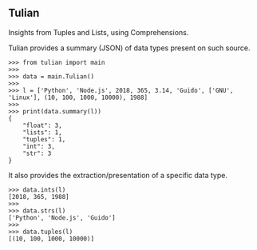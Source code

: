 ## Tulian
Insights from Tuples and Lists, using Comprehensions. 

Tulian provides a summary (JSON) of data types present on such source. 


```
>>> from tulian import main
>>> 
>>> data = main.Tulian()
>>> 
>>> l = ['Python', 'Node.js', 2018, 365, 3.14, 'Guido', ['GNU', 'Linux'], (10, 100, 1000, 10000), 1988]
>>>
>>> print(data.summary(l))
{
    "float": 3,
    "lists": 1,
    "tuples": 1,
    "int": 3,
    "str": 3
}

```
 
It also provides the extraction/presentation of a specific data type.

```
>>> data.ints(l)
[2018, 365, 1988]
>>>
>>> data.strs(l)
['Python', 'Node.js', 'Guido']
>>>
>>> data.tuples(l)
[(10, 100, 1000, 10000)]
```
